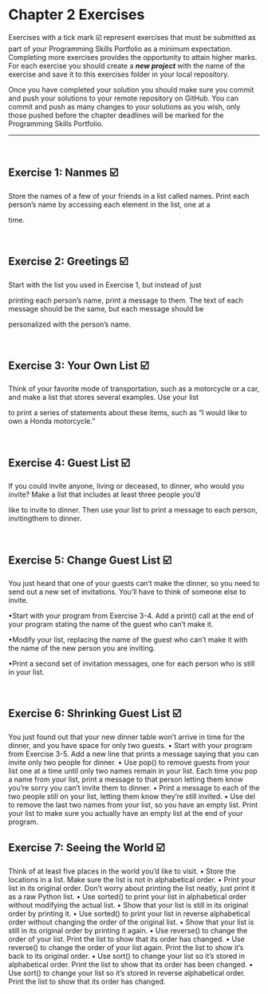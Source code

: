 # Chapter 2 Exercises 

Exercises with a tick mark :ballot_box_with_check: represent exercises that must be submitted as part of your Programming Skills Portfolio as a minimum expectation. Completing more exercises provides the opportunity to attain higher marks. For each exercise you should create a _**new project**_ with the name of the exercise and save it to this exercises folder in your local repository.

Once you have completed your solution you should make sure you commit and push your solutions to your remote repository on GitHub. You can commit and push as many changes to your solutions as you wish, only those pushed before the chapter deadlines will be marked for the Programming Skills Portfolio.  

---
&nbsp;

## Exercise 1: Nanmes :ballot_box_with_check:

Store the names of a few of your friends in a list called names. Print each person’s name by accessing each element in the list, one at a

 time.




&nbsp;
&nbsp;

## Exercise 2: Greetings :ballot_box_with_check:

Start with the list you used in Exercise 1, but instead of just

printing each person’s name, print a message to them. The text of each message should be the same, but each message should be 

personalized with the person’s name.




&nbsp;
&nbsp;

## Exercise 3: Your Own List :ballot_box_with_check:

Think of your favorite mode of transportation, such as a motorcycle or a car, and make a list that stores several examples. Use your list

to print a series of statements about these items, such as “I would like to own a Honda motorcycle.”

&nbsp;
&nbsp;

## Exercise 4: Guest List :ballot_box_with_check:

If you could invite anyone, living or deceased, to dinner, who would you invite? Make a list that includes at least three people you’d

like to invite to dinner. Then use your list to print a message to each person, invitingthem to dinner.

&nbsp;
&nbsp;

## Exercise 5: Change Guest List :ballot_box_with_check:

You just heard that one of your guests can’t make the
dinner, so you need to send out a new set of invitations. You’ll have to think of
someone else to invite.

•Start with your program from Exercise 3-4. Add a print() call at the end of your program stating the name of the guest who can’t make it.

•Modify your list, replacing the name of the guest who can’t make it with the name of the new person you are inviting.

•Print a second set of invitation messages, one for each person who is still in your list.

&nbsp;
&nbsp;

## Exercise 6: Shrinking Guest List :ballot_box_with_check:

You just found out that your new dinner table won’t
arrive in time for the dinner, and you have space for only two guests.
•	 Start with your program from Exercise 3-5. Add a new line that prints a
message saying that you can invite only two people for dinner.
•	 Use pop() to remove guests from your list one at a time until only two
names remain in your list. Each time you pop a name from your list, print
a message to that person letting them know you’re sorry you can’t invite
them to dinner.
•	 Print a message to each of the two people still on your list, letting them
know they’re still invited.
•	 Use del to remove the last two names from your list, so you have an empty
list. Print your list to make sure you actually have an empty list at the end
of your program.
&nbsp;
&nbsp;

## Exercise 7: Seeing the World :ballot_box_with_check:
Think of at least five places in the world you’d like to
visit.
•	 Store the locations in a list. Make sure the list is not in alphabetical order.
•	 Print your list in its original order. Don’t worry about printing the list neatly,
just print it as a raw Python list.
•	 Use sorted() to print your list in alphabetical order without modifying the
actual list.
•	 Show that your list is still in its original order by printing it.
•	 Use sorted() to print your list in reverse alphabetical order without changing the order of the original list.
•	 Show that your list is still in its original order by printing it again.
•	 Use reverse() to change the order of your list. Print the list to show that its
order has changed.
•	 Use reverse() to change the order of your list again. Print the list to show
it’s back to its original order.
•	 Use sort() to change your list so it’s stored in alphabetical order. Print the
list to show that its order has been changed.
•	 Use sort() to change your list so it’s stored in reverse alphabetical order.
Print the list to show that its order has changed.

&nbsp;
&nbsp;

